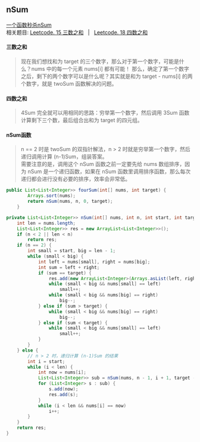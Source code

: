 ## nSum
[一个函数秒杀nSum](https://mp.weixin.qq.com/s/fSyJVvggxHq28a0SdmZm6Q)     
相关题目: [Leetcode. 15 三数之和](https://leetcode.cn/problems/3sum/) &nbsp; | &nbsp; [Leetcode. 18 四数之和](https://leetcode.cn/problems/4sum/)

#### 三数之和
> 现在我们想找和为 target 的三个数字，那么对于第一个数字，可能是什么？nums 中的每一个元素 nums[i] 都有可能！
> 那么，确定了第一个数字之后，剩下的两个数字可以是什么呢？其实就是和为 target - nums[i] 的两个数字，就是 twoSum 函数解决的问题。

#### 四数之和
> 4Sum 完全就可以用相同的思路：穷举第一个数字，然后调用 3Sum 函数计算剩下三个数，最后组合出和为 target 的四元组。

#### nSum函数
> n == 2 时是 twoSum 的双指针解法，n > 2 时就是穷举第一个数字，然后递归调用计算 (n-1)Sum，组装答案。  
> 需要注意的是，调用这个 nSum 函数之前一定要先给 nums 数组排序，因为 nSum 是一个递归函数，如果在 nSum 函数里调用排序函数，那么每次递归都会进行没有必要的排序，效率会非常低。

```java
public List<List<Integer>> fourSum(int[] nums, int target) {
        Arrays.sort(nums);
        return nSum(nums, n, 0, target);
    }

private List<List<Integer>> nSum(int[] nums, int n, int start, int target) {
    int len = nums.length;
    List<List<Integer>> res = new ArrayList<List<Integer>>();
    if (n < 2 || len < n)
        return res;
    if (n == 2) {
        int small = start, big = len - 1;
        while (small < big) {
            int left = nums[small], right = nums[big];
            int sum = left + right;
            if (sum == target) {
                res.add(new ArrayList<Integer>(Arrays.asList(left, right)));
                while (small < big && nums[small] == left)
                    small++;
                while (small < big && nums[big] == right)
                    big--;
            } else if (sum > target) {
                while (small < big && nums[big] == right)
                    big--;
            } else if (sum < target) {
                while (small < big && nums[small] == left)
                    small++;
            }
        }
    } else {
        // n > 2 时，递归计算 (n-1)Sum 的结果
        int i = start;
        while (i < len) {
            int now = nums[i];
            List<List<Integer>> sub = nSum(nums, n - 1, i + 1, target - now);
            for (List<Integer> s : sub) {
                s.add(now);
                res.add(s);
            }
            while (i < len && nums[i] == now)
                i++;
        }
    }
    return res;
}
```
